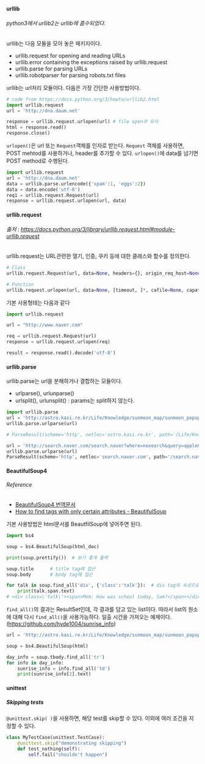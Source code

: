 
#### urllib
###### python3에서 urllib2는 urllib에 흡수되었다.

urllib는 다음 모듈을 모아 놓은 패키지이다.

- urllib.request for opening and reading URLs
- urllib.error containing the exceptions raised by urllib.request
- urllib.parse for parsing URLs
- urllib.robotparser for parsing robots.txt files

urllib는 url처리 모듈이다.
다음은 가장 간단한 사용방법이다.

``` python
# code from https://docs.python.org/3/howto/urllib2.html
import urllib.request
url = 'http://dna.daum.net'

response = urllib.request.urlopen(url) # file open과 유사
html = response.read()
response.close()
```
`urlopen()`은 url 또는 `Request`객체를 인자로 받는다. `Request` 객체를 사용하면, POST mehtod를 사용하거나, header를 추가할 수 있다. `urlopen()`에 data를 넘기면 POST method로 수행된다.

``` python
import urllib.request
url = 'http://dna.daum.net'
data = urllib.parse.urlencode({'spam':1, 'eggs':2})
data = data.encode('utf-8')
req1 = urllib.request.Request(url)
response = urllib.request.urlopen(url, data)
```
#### urllib.request
###### 출처 : https://docs.python.org/3/library/urllib.request.html#module-urllib.request

urllib.request는 URL관련한 열기, 인증, 쿠키 등에 대한 클래스와 함수를 정의한다.

``` python
# Class
urllib.request.Request(url, data=None, headers={}, origin_req_host=None, unverifiable=False, method=None)

# Function
urllib.request.urlopen(url, data=None, [timeout, ]*, cafile=None, capath=None, cadefault=False)
```
기본 사용형태는 다음과 같다
``` python
import urllib.request

url = "http://www.naver.com"

req = urllib.request.Request(url)
response = urllib.request.urlopen(req)

result = response.read().decode('utf-8')
```


#### urllib.parse
urllib.parse는 url을 분해하거나 결합하는 모듈이다.
 - urlparse(), urlunparse()
 - urlsplit(), urlunsplit() : params는 split하지 않는다.

``` python
import urllib.parse
url = 'http://astro.kasi.re.kr/Life/Knowledge/sunmoon_map/sunmoon_popup.php?year=2014&month=9&location=%C3%B5%BE%C8'
urllib.parse.urlparse(url)

# ParseResult(scheme='http', netloc='astro.kasi.re.kr', path='/Life/Knowledge/sunmoon_map/sunmoon_popup.php', params='', query='year=2014&month=9&location=%C3%B5%BE%C8', fragment='')

url = 'http://search.naver.com/search.naver?where=nexearch&query=apple&sm=top_hty&fbm=1&ie=utf8'
urllib.parse.urlparse(url)
ParseResult(scheme='http', netloc='search.naver.com', path='/search.naver', params='', query='where=nexearch&query=apple&sm=top_hty&fbm=1&ie=utf8', fragment='')

```

#### BeautifulSoup4
###### Reference
 - [BeautifulSoup4 번역문서](http://coreapython.hosting.paran.com/etc/beautifulsoup4.html)
 - [How to find tags with only certain attributes - BeautifulSoup](http://stackoverflow.com/questions/8933863/how-to-find-tags-with-only-certain-attributes-beautifulsoup)

기본 사용방법은 html문서를 BeautfilSoup에 넣어주면 된다.

``` python
import bs4

soup = bs4.BeautifulSoup(html_doc)

print(soup.prettify())  # 보기 좋게 출력

soup.title		# title tag에 접근
soup.body		# body tag에 접근

for talk in soup.find_all('div', {'class':'talk'}):  # div tag의 속성으로 검색
	print(talk.span.text)
# <div class=\'talk\'><span>Mom: How was school today, Sam?</span></div>

```

`find_all()`의 결과는 ResultSet인데, 각 결과를 담고 있는 list이다. 따라서 list의 원소에 대해 다시 `find_all()`을 사용가능하다. 일출 시간을 가져오는 예제이다. (https://github.com/hyde1004/sunrise_info)

``` python
url = 'http://astro.kasi.re.kr/Life/Knowledge/sunmoon_map/sunmoon_popup.php?year=2014&month=9&location=%C3%B5%BE%C8'

soup = bs4.BeautifulSoup(html)

day_info = soup.tbody.find_all('tr')
for info in day_info:
	sunrise_info = info.find_all('td')
	print(sunrise_info[2].text)
```

#### unittest

##### Skipping tests
`@unittest.skip( )`을 사용하면, 해당 test를 skip할 수 있다. 이외에 여러 조건을 지정할 수 있다.
``` python
class MyTestCase(unittest.TestCase):
	@unittest.skip("demonstrating skipping")
    def test_nothing(self):
    	self.fail("shouldn't happen")
```
